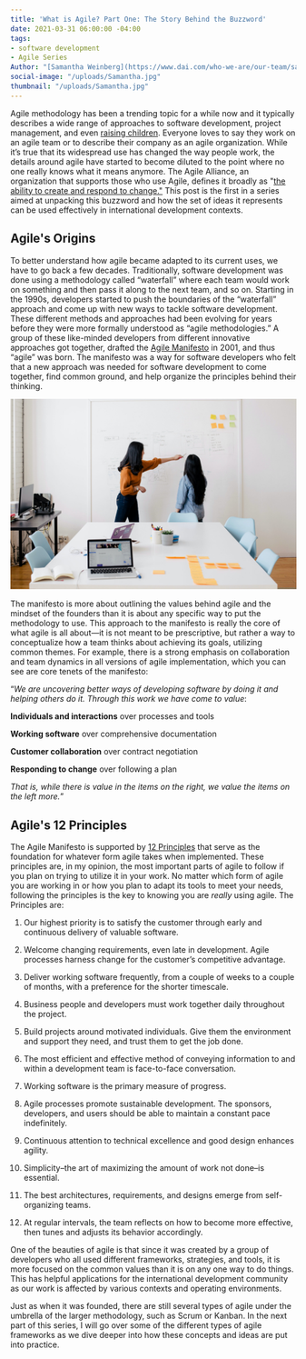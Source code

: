 ```yaml
---
title: 'What is Agile? Part One: The Story Behind the Buzzword'
date: 2021-03-31 06:00:00 -04:00
tags:
- software development
- Agile Series
Author: "[Samantha Weinberg](https://www.dai.com/who-we-are/our-team/samantha-weinberg)"
social-image: "/uploads/Samantha.jpg"
thumbnail: "/uploads/Samantha.jpg"
---
```


Agile methodology has been a trending topic for a while now and it typically describes a wide range of approaches to software development, project management, and even [raising children](https://www.ted.com/talks/bruce_feiler_agile_programming_for_your_family?language=en). Everyone loves to say they work on an agile team or to describe their company as an agile organization. While it’s true that its widespread use has changed the way people work, the details around agile have started to become diluted to the point where no one really knows what it means anymore. The Agile Alliance, an organization that supports those who use Agile, defines it broadly as "[the ability to create and respond to change."](https://www.agilealliance.org/agile101/) This post is the first in a series aimed at unpacking this buzzword and how the set of ideas it represents can be used effectively in international development contexts.

<!--more-->

## Agile's Origins

To better understand how agile became adapted to its current uses, we have to go back a few decades. Traditionally, software development was done using a methodology called “waterfall” where each team would work on something and then pass it along to the next team, and so on. Starting in the 1990s, developers started to push the boundaries of the “waterfall” approach and come up with new ways to tackle software development. These different methods and approaches had been evolving for years before they were more formally understood as “agile methodologies.” A group of these like-minded developers from different innovative approaches got together, drafted the [Agile Manifesto](http://agilemanifesto.org/) in 2001, and thus “agile” was born. The manifesto was a way for software developers who felt that a new approach was needed for software development to come together, find common ground, and help organize the principles behind their thinking.

![Samantha.jpg](/uploads/Samantha.jpg)

The manifesto is more about outlining the values behind agile and the mindset of the founders than it is about any specific way to put the methodology to use. This approach to the manifesto is really the core of what agile is all about—it is not meant to be prescriptive, but rather a way to conceptualize how a team thinks about achieving its goals, utilizing common themes. For example, there is a strong emphasis on collaboration and team dynamics in all versions of agile implementation, which you can see are core tenets of the manifesto:

“*We are uncovering better ways of developing software by doing it and helping others do it. Through this work we have come to value*:

**Individuals and interactions** over processes and tools

**Working software** over comprehensive documentation

**Customer collaboration** over contract negotiation

**Responding to change** over following a plan

*That is, while there is value in the items on the right, we value the items on the left more.*”

## Agile's 12 Principles

The Agile Manifesto is supported by [12 Principles](http://agilemanifesto.org/principles.html) that serve as the foundation for whatever form agile takes when implemented. These principles are, in my opinion, the most important parts of agile to follow if you plan on trying to utilize it in your work. No matter which form of agile you are working in or how you plan to adapt its tools to meet your needs, following the principles is the key to knowing you are *really* using agile. The Principles are:

 1. Our highest priority is to satisfy the customer through early and continuous delivery of valuable software.

 2. Welcome changing requirements, even late in development. Agile processes harness change for the customer’s competitive advantage.

 3. Deliver working software frequently, from a couple of weeks to a couple of months, with a preference for the shorter timescale.

 4. Business people and developers must work together daily throughout the project.

 5. Build projects around motivated individuals. Give them the environment and support they need, and trust them to get the job done.

 6. The most efficient and effective method of conveying information to and within a development team is face-to-face conversation.

 7. Working software is the primary measure of progress.

 8. Agile processes promote sustainable development. The sponsors, developers, and users should be able to maintain a constant pace indefinitely.

 9. Continuous attention to technical excellence and good design enhances agility.

10. Simplicity–the art of maximizing the amount of work not done–is essential.

11. The best architectures, requirements, and designs emerge from self-organizing teams.

12. At regular intervals, the team reflects on how to become more effective, then tunes and adjusts its behavior accordingly.

One of the beauties of agile is that since it was created by a group of developers who all used different frameworks, strategies, and tools, it is more focused on the common values than it is on any one way to do things. This has helpful applications for the international development community as our work is affected by various contexts and operating environments.

Just as when it was founded, there are still several types of agile under the umbrella of the larger methodology, such as Scrum or Kanban. In the next part of this series, I will go over some of the different types of agile frameworks as we dive deeper into how these concepts and ideas are put into practice.